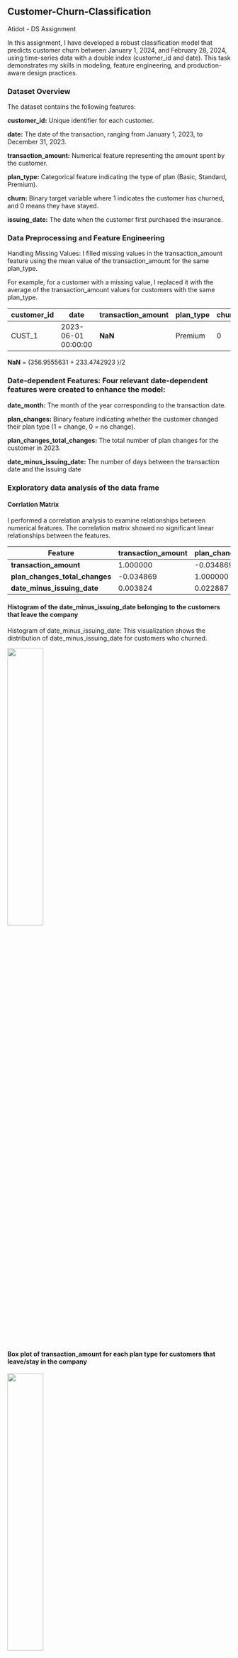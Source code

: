 ## Customer-Churn-Classification
Atidot - DS Assignment 

In this assignment, I have developed a robust classification model that predicts customer churn between January 1, 2024, and February 28, 2024, using time-series data with a double index (customer_id and date). This task demonstrates my skills in modeling, feature engineering, and production-aware design practices.

### Dataset Overview
The dataset contains the following features:

**customer_id:** Unique identifier for each customer.

**date:** The date of the transaction, ranging from January 1, 2023, to December 31, 2023.

**transaction_amount:** Numerical feature representing the amount spent by the customer.

**plan_type:** Categorical feature indicating the type of plan (Basic, Standard, Premium).

**churn:** Binary target variable where 1 indicates the customer has churned, and 0 means they have stayed.

**issuing_date:** The date when the customer first purchased the insurance.

### Data Preprocessing and Feature Engineering
Handling Missing Values: I filled missing values in the transaction_amount feature using the mean value of the transaction_amount for the same plan_type. 

For example, for a customer with a missing value, I replaced it with the average of the transaction_amount values for customers with the same plan_type.
 
| customer_id | date                   | transaction_amount | plan_type | churn | issuing_date          |
|------------|------------------------|--------------------|-----------|-------|------------------------|
| CUST_1     | 2023-06-01 00:00:00     | **NaN**            | Premium   | 0     | 2021-03-01 00:00:00     |


 **NaN** = (356.9555631 + 233.4742923 )/2

 ### Date-dependent Features: Four relevant date-dependent features were created to enhance the model:

**date_month:** The month of the year corresponding to the transaction date.

**plan_changes:** Binary feature indicating whether the customer changed their plan type (1 = change, 0 = no change).

**plan_changes_total_changes:** The total number of plan changes for the customer in 2023.

**date_minus_issuing_date:** The number of days between the transaction date and the issuing date

### Exploratory data analysis of the data frame

#### Corrlation Matrix

I performed a correlation analysis to examine relationships between numerical features. The correlation matrix showed no significant linear relationships between the features.

| Feature                      | transaction_amount | plan_changes_total_changes | date_minus_issuing_date |
|------------------------------|--------------------|---------------------------|-------------------------|
| **transaction_amount**        | 1.000000          | -0.034869                 | 0.003824                |
| **plan_changes_total_changes** | -0.034869         | 1.000000                  | 0.022887                |
| **date_minus_issuing_date**   | 0.003824          | 0.022887                  | 1.000000                |


#### Histogram of the date_minus_issuing_date belonging to the customers that leave the company 

Histogram of date_minus_issuing_date: This visualization shows the distribution of date_minus_issuing_date for customers who churned.

<img src="https://github.com/Amityaron/customer-churn-classifi-cation/blob/main/Plots/Histogram%20of%20the%20date_minus_issuing_date%20.png" width="40%" height="40%">


#### Box plot of transaction_amount for each plan type for customers that leave/stay in the company 

<img src="https://github.com/Amityaron/customer-churn-classifi-cation/blob/main/Plots/Box%20plot%20transaction_amount%20for%20each%20plan%20type.png" width="40%" height="40%">

#### Box plot of transaction_amount and Statiscal Summary

Box plot of transaction_amount for each plan type: 

The box plot illustrates the distribution of transaction amounts for customers who stayed versus those who churned.

<img src="https://github.com/Amityaron/customer-churn-classifi-cation/blob/main/Plots/Box%20plot%20transaction_amount.png" width="40%" height="40%">

##### Summary of Transaction Amount  

<table>
  <tr>
    <th colspan="2">Churned Customers</th>
    <th colspan="2">Retained Customers</th>
  </tr>
  <tr>
    <td><b>Statistic</b></td><td><b>Value</b></td>
    <td><b>Statistic</b></td><td><b>Value</b></td>
  </tr>
  <tr>
    <td>Count</td><td>47</td>
    <td>Count</td><td>53</td>
  </tr>
  <tr>
    <td>Mean</td><td>232.45</td>
    <td>Mean</td><td>244.96</td>
  </tr>
  <tr>
    <td>Std Dev</td><td>154.67</td>
    <td>Std Dev</td><td>147.75</td>
  </tr>
  <tr>
    <td>Min</td><td>10.07</td>
    <td>Min</td><td>14.89</td>
  </tr>
  <tr>
    <td>25%</td><td>89.22</td>
    <td>25%</td><td>122.90</td>
  </tr>
  <tr>
    <td>50% (Median)</td><td>248.14</td>
    <td>50% (Median)</td><td>206.42</td>
  </tr>
  <tr>
    <td>75%</td><td>364.89</td>
    <td>75%</td><td>387.75</td>
  </tr>
  <tr>
    <td>Max</td><td>492.64</td>
    <td>Max</td><td>490.78</td>
  </tr>
</table>


#### Histogram of the customers who leave the company by mouth


<img src="https://github.com/Amityaron/customer-churn-classifi-cation/blob/main/Plots/Histogram%20of%20mouth%20for%20custumer%20that%20leave%20the%20company.png" width="40%" height="40%">

#### Model Development and Evaluation

I applied three classification models: Logistic Regression, Random Forest, and XGBoost. The dataset was split into training and testing sets (80% for training, 20% for testing).
 
##### Logistic regression performance  : 

###### Accuracy  
**Accuracy:** 0.69  

###### Confusion Matrix  
| Actual \ Predicted | 0  | 1  |
|--------------------|----|----|
| **0** (Stay)      | 151 | 12 |
| **1** (Churn)     | 62  | 15 |

###### Classification Report

| Class               | Precision | Recall | F1-Score | Support |
|---------------------|-----------|--------|----------|---------|
| **0** (Stay)        | 0.71      | 0.93   | 0.80     | 163     |
| **1** (Churn)       | 0.56      | 0.19   | 0.29     | 77      |
| **Accuracy**        |           |        | 0.69     | 240     |
| **Macro Avg**       | 0.63      | 0.56   | 0.55     | 240     |
| **Weighted Avg**    | 0.66      | 0.69   | 0.64     | 240     |


###### Feature Importance  
| Feature                         | Coefficient  |
|---------------------------------|--------------|
| **date_mouth**                  | 0.790085     |
| **transaction_amount**          | 0.054664     |
| **plan_type_Premium**           | -0.013193    |
| **plan_type_Standard**          | -0.051589    |
| **plan_changes**                | -0.057033    |
| **plan_changes_total_changes**  | -0.193752    |
| **date_minus_issuing_date**     | -0.421579    |


##### Random Forest performance : 
 
###### Accuracy  
**Accuracy:** 0.74  

###### Confusion Matrix  
| Actual \ Predicted | 0  | 1  |
|--------------------|----|----|
| **0** (Stay)       | 145 | 18 |
| **1** (Churn)      | 45  | 32 |

###### Classification Report

| Class               | Precision | Recall | F1-Score | Support |
|---------------------|-----------|--------|----------|---------|
| **0** (Stay)        | 0.76      | 0.89   | 0.82     | 163     |
| **1** (Churn)       | 0.64      | 0.42   | 0.50     | 77      |
| **Accuracy**        |           |        | 0.74     | 240     |
| **Macro Avg**       | 0.70      | 0.65   | 0.66     | 240     |
| **Weighted Avg**    | 0.72      | 0.74   | 0.72     | 240     |

###### Feature Importance  
| Feature                         | Importance  |
|---------------------------------|-------------|
| **date_minus_issuing_date**     | 0.292386    |
| **transaction_amount**          | 0.276920    |
| **date_mouth**                  | 0.198031    |
| **plan_changes_total_changes**  | 0.155698    |
| **plan_type_Standard**          | 0.027657    |
| **plan_changes**                | 0.025918    |
| **plan_type_Premium**           | 0.023391    |



##### XGBOOST performance: 

###### Accuracy  
**Accuracy:** 0.75  

###### Confusion Matrix  
| Actual \ Predicted | 0  | 1  |
|--------------------|----|----|
| **0** (Stay)       | 140 | 23 |
| **1** (Churn)      | 36  | 41 |

###### Classification Report

| Class               | Precision | Recall | F1-Score | Support |
|---------------------|-----------|--------|----------|---------|
| **0** (Stay)        | 0.80      | 0.86   | 0.83     | 163     |
| **1** (Churn)       | 0.64      | 0.53   | 0.58     | 77      |
| **Accuracy**        |           |        | 0.75     | 240     |
| **Macro Avg**       | 0.72      | 0.70   | 0.70     | 240     |
| **Weighted Avg**    | 0.75      | 0.75   | 0.75     | 240     |

###### Feature Importance  
| Feature                         | Importance  |
|---------------------------------|-------------|
| **transaction_amount**          | 736.0       |
| **date_minus_issuing_date**     | 695.0       |
| **date_mouth**                  | 242.0       |
| **plan_changes**                | 37.0        |
| **plan_changes_total_changes**  | 358.0       |
| **plan_type_Premium**           | 61.0        |
| **plan_type_Standard**          | 96.0        |

### Conclusion

The model achieved a strong performance, with XGBoost yielding the highest accuracy of 0.75, followed by Random Forest (0.74) and Logistic Regression (0.69).

Based on the feature importance analysis, it is evident that 

1. transaction_amount
2. date_minus_issuing_date
3. date_month

are the most influential features in predicting customer churn.


